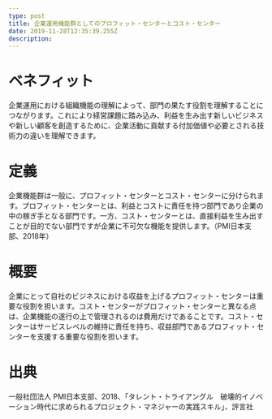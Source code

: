 ```yaml
---
type: post
title: 企業運用機能群としてのプロフィット・センターとコスト・センター
date: 2019-11-28T12:35:39.255Z
description:
---
```

# ベネフィット

企業運用における組織機能の理解によって、部門の果たす役割を理解することにつながります。これにより経営課題に踏み込み、利益を生み出す新しいビジネスや新しい顧客を創造するために、企業活動に貢献する付加価値や必要とされる技術力の違いを理解できます。

# 定義

企業機能群は一般に、プロフィット・センターとコスト・センターに分けられます。プロフィット・センターとは、利益とコストに責任を持つ部門であり企業の中の稼ぎ手となる部門です。一方、コスト・センターとは、直接利益を生み出すことが目的でない部門ですが企業に不可欠な機能を提供します。（PMI日本支部、2018年）

# 概要

企業にとって自社のビジネスにおける収益を上げるプロフィット・センターは重要な役割を担います。コスト・センターがプロフィット・センターと異なる点は、企業機能の遂行の上で管理されるのは費用だけであることです。コスト・センターはサービスレベルの維持に責任を持ち、収益部門であるプロフィット・センターを支援する重要な役割を担います。

# 出典

一般社団法人 PMI日本支部、2018、「タレント・トライアングル　破壊的イノベーション時代に求められるプロジェクト・マネジャーの実践スキル」、評言社

